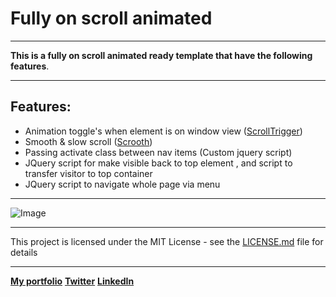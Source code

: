 # Fully on scroll animated 

---

**This is a fully on scroll animated ready template that have the following features**.

---

## Features:

* Animation toggle's when element is on window view ([ScrollTrigger](https://github.com/terwanerik/ScrollTrigger))
* Smooth & slow scroll ([Scrooth](https://github.com/shererere/scrooth))
* Passing activate class between nav items (Custom jquery script)
* JQuery script for make visible back to top element , and script to transfer visitor to top container
* JQuery script to navigate whole page via menu

---

![Image](http://g.recordit.co/pIHwK7mBuR.gif)

---

This project is licensed under the MIT License - see the [LICENSE.md](https://github.com/skino0/fully-scroll-animated/blob/master/license.md) file for details

---

[**My portfolio**](https://www.skino0.com) [**Twitter**](https://twitter.com/skino0) [**LinkedIn**](https://www.linkedin.com/in/georgios-gounaris-024ba815a/)

